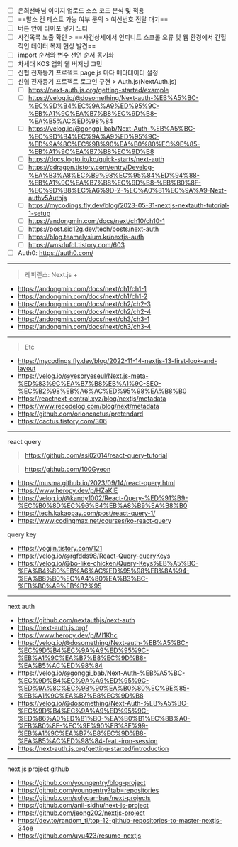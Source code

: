 - [ ] 은희선배님 이미지 업로드 소스 코드 분석 및 적용
- [ ] ==말소 건 테스트 가능 여부 문의 > 여신번호 전달 대기==
- [ ] 버튼 안에 타이포 넣기 노티
- [ ] 사건목록 노출 확인 > ==사건상세에서 인피니트 스크롤 오류 및 웹 환경에서 간헐적인 데이터 복제 현상 발견==
- [ ] import 순서와 변수 선언 순서 동기화
- [ ] 차세대 KOS 앱의 웹 버저닝 고민
- [ ] 신협 전자등기 프로젝트 page.js 마다 메타데이터 설정
- [ ] 신협 전자등기 프로젝트 로그인 구현 > Auth.js(NextAuth.js)
	- [ ] https://next-auth.js.org/getting-started/example
	- [ ] https://velog.io/@dosomething/Next-auth-%EB%A5%BC-%EC%9D%B4%EC%9A%A9%ED%95%9C-%EB%A1%9C%EA%B7%B8%EC%9D%B8-%EA%B5%AC%ED%98%84
	- [ ] https://velog.io/@gonggi_bab/Next-Auth-%EB%A5%BC-%EC%9D%B4%EC%9A%A9%ED%95%9C-%ED%9A%8C%EC%9B%90%EA%B0%80%EC%9E%85-%EB%A1%9C%EA%B7%B8%EC%9D%B8
	- [ ] https://docs.logto.io/ko/quick-starts/next-auth
	- [ ] https://cdragon.tistory.com/entry/Develog-%EA%B3%A8%EC%B9%98%EC%95%84%ED%94%88-%EB%A1%9C%EA%B7%B8%EC%9D%B8-%EB%B0%8F-%EC%9D%B8%EC%A6%9D-2-%EC%A0%81%EC%9A%A9-Next-authv5Authjs
	- [ ] https://mycodings.fly.dev/blog/2023-05-31-nextjs-nextauth-tutorial-1-setup
	- [ ] https://andongmin.com/docs/next/ch10/ch10-1
	- [ ] https://post.sid12g.dev/tech/posts/next-auth
	- [ ] https://blog.teamelysium.kr/nextjs-auth
	- [ ] https://wnsdufdl.tistory.com/603

- [ ] Auth0: https://auth0.com/

***

> 레퍼런스: Next.js +
- https://andongmin.com/docs/next/ch1/ch1-1
- https://andongmin.com/docs/next/ch1/ch1-2
- https://andongmin.com/docs/next/ch2/ch2-3
- https://andongmin.com/docs/next/ch2/ch2-4
- https://andongmin.com/docs/next/ch3/ch3-1
- https://andongmin.com/docs/next/ch3/ch3-4

***
> Etc
- https://mycodings.fly.dev/blog/2022-11-14-nextjs-13-first-look-and-layout
- https://velog.io/@yesoryeseul/Next.js-meta-%ED%83%9C%EA%B7%B8%EB%A1%9C-SEO-%EC%B2%98%EB%A6%AC%ED%95%98%EA%B8%B0
- https://reactnext-central.xyz/blog/nextjs/metadata
- https://www.recodelog.com/blog/next/metadata
- https://github.com/orioncactus/pretendard
- https://cactus.tistory.com/306






















***
react query
> https://github.com/ssi02014/react-query-tutorial

> https://github.com/100Gyeon

- https://musma.github.io/2023/09/14/react-query.html
- https://www.heropy.dev/p/HZaKIE
- https://velog.io/@kandy1002/React-Query-%ED%91%B9-%EC%B0%8D%EC%96%B4%EB%A8%B9%EA%B8%B0
- https://tech.kakaopay.com/post/react-query-1/
- https://www.codingmax.net/courses/ko-react-query

query key
- https://yogjin.tistory.com/121
- https://velog.io/@rgfdds98/React-Query-queryKeys
- https://velog.io/@bo-like-chicken/Query-Keys%EB%A5%BC-%EA%B4%80%EB%A6%AC%ED%95%98%EB%8A%94-%EA%B8%B0%EC%A4%80%EA%B3%BC-%EB%B0%A9%EB%B2%95

***
next auth
- https://github.com/nextauthjs/next-auth
- https://next-auth.js.org/
- https://www.heropy.dev/p/MI1Khc
- https://velog.io/@dosomething/Next-auth-%EB%A5%BC-%EC%9D%B4%EC%9A%A9%ED%95%9C-%EB%A1%9C%EA%B7%B8%EC%9D%B8-%EA%B5%AC%ED%98%84
- https://velog.io/@gonggi_bab/Next-Auth-%EB%A5%BC-%EC%9D%B4%EC%9A%A9%ED%95%9C-%ED%9A%8C%EC%9B%90%EA%B0%80%EC%9E%85-%EB%A1%9C%EA%B7%B8%EC%9D%B8
- https://velog.io/@dosomething/Next-Auth-%EB%A5%BC-%EC%9D%B4%EC%9A%A9%ED%95%9C-%ED%86%A0%ED%81%B0-%EA%B0%B1%EC%8B%A0-%EB%B0%8F-%EC%9E%90%EB%8F%99-%EB%A1%9C%EA%B7%B8%EC%9D%B8-%EA%B5%AC%ED%98%84-feat.-iron-session
- https://next-auth.js.org/getting-started/introduction
***
next.js project github
- https://github.com/youngentry/blog-project
- https://github.com/youngentry?tab=repositories
- https://github.com/solygambas/next-projects
- https://github.com/anil-sidhu/next-js-project
- https://github.com/jeong202/nextjs-project
- https://dev.to/random_ti/top-12-github-repositories-to-master-nextjs-34oe
- https://github.com/uyu423/resume-nextjs